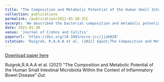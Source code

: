 ```yaml
---
title: "The Composition and Metabolic Potential of the Human Small Intestinal Microbiota Within the Context of Inflammatory Bowel Disease"
collection: publications
permalink: /publication/2021-01-30-JCC
excerpt: 'We described the bacterial composition and metabolic potential of the small intestinal microbiota. The colonic microbiome of IBD patients, particularly with intestinal resections, showed resemblance to that of the small intestine. Moreover, several features characterising the small intestinal microbiome have been previously associated with IBD. These results highlight the importance of studying the small intestinal microbiota to gain new insight into disease pathogenesis'
date: 2021-01-30
venue: 'Journal of Crohns and Colitis'
paperurl: 'https://doi.org/10.1093/ecco-jcc/jjab020'
citation: 'Ruigrok, R.A.A.A et al. (2021) &quot;The Composition and Metabolic Potential of the Human Small Intestinal Microbiota Within the Context of Inflammatory Bowel Disease&quot; <i>Gut</i>'
---
```


[Download paper here](https://academic.oup.com/ecco-jcc/advance-article/doi/10.1093/ecco-jcc/jjab020/6123997)


Ruigrok,R.A.A.A et al. (2021) "The Composition and Metabolic Potential of the Human Small Intestinal Microbiota Within the Context of Inflammatory Bowel Disease" <i>Gut</i>.
